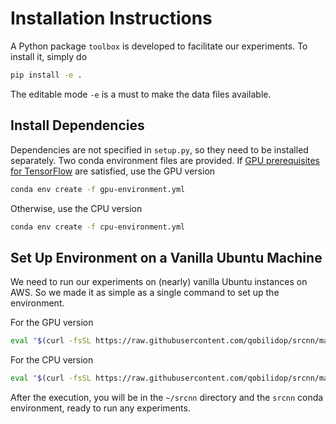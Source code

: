 # Installation Instructions

A Python package `toolbox` is developed to facilitate our experiments. To install it, simply do
 
```bash
pip install -e .
```

The editable mode `-e` is a must to make the data files available.

## Install Dependencies

Dependencies are not specified in `setup.py`, so they need to be installed separately. Two conda environment files are provided. If [GPU prerequisites for TensorFlow](https://www.tensorflow.org/install/install_sources#optional_install_tensorflow_for_gpu_prerequisites) are satisfied, use the GPU version

```bash
conda env create -f gpu-environment.yml
```

Otherwise, use the CPU version

```bash
conda env create -f cpu-environment.yml
```

## Set Up Environment on a Vanilla Ubuntu Machine

We need to run our experiments on (nearly) vanilla Ubuntu instances on AWS. So we made it as simple as a single command to set up the environment. 

For the GPU version

```bash
eval "$(curl -fsSL https://raw.githubusercontent.com/qobilidop/srcnn/master/install/create-gpu-env.sh)"
```

For the CPU version

```bash
eval "$(curl -fsSL https://raw.githubusercontent.com/qobilidop/srcnn/master/install/create-cpu-env.sh)"
```

After the execution, you will be in the `~/srcnn` directory and the `srcnn` conda environment, ready to run any experiments.
